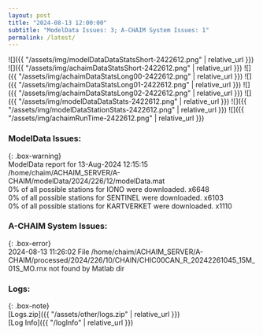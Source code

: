 ```yaml
---
layout: post
title: "2024-08-13 12:00:00"
subtitle: "ModelData Issues: 3; A-CHAIM System Issues: 1"
permalink: /latest/
---
```


![]({{ "/assets/img/modelDataDataStatsShort-2422612.png" | relative_url }})
![]({{ "/assets/img/achaimDataStatsShort-2422612.png" | relative_url }})
![]({{ "/assets/img/achaimDataStatsLong00-2422612.png" | relative_url }})
![]({{ "/assets/img/achaimDataStatsLong01-2422612.png" | relative_url }})
![]({{ "/assets/img/achaimDataStatsLong02-2422612.png" | relative_url }})
![]({{ "/assets/img/modelDataDataStats-2422612.png" | relative_url }})
![]({{ "/assets/img/modelDataStationStats-2422612.png" | relative_url }})
![]({{ "/assets/img/achaimRunTime-2422612.png" | relative_url }})


### ModelData Issues:  
  
{: .box-warning}  
 ModelData report for 13-Aug-2024 12:15:15   
 /home/chaim/ACHAIM_SERVER/A-CHAIM/modelData/2024/226/12/modelData.mat   
 0% of all possible stations for IONO were downloaded. x6648   
 0% of all possible stations for SENTINEL were downloaded. x6103   
 0% of all possible stations for KARTVERKET were downloaded. x1110   
  
### A-CHAIM System Issues:  
  
{: .box-error}  
2024-08-13 11:26:02 File /home/chaim/ACHAIM_SERVER/A-CHAIM/processed/2024/226/10/CHAIN/CHIC00CAN_R_20242261045_15M_01S_MO.rnx not found by Matlab dir  

### Logs:  
  
{: .box-note}  
[Logs.zip]({{ "/assets/other/logs.zip" | relative_url }})  
[Log Info]({{ "/logInfo" | relative_url }})  
